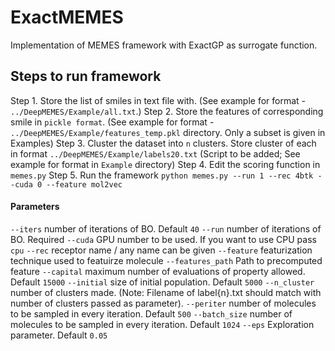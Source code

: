 # ExactMEMES 

Implementation of MEMES framework with ExactGP as surrogate function.

## Steps to run framework
Step 1. Store the list of smiles in text file with. (See example for format - `../DeepMEMES/Example/all.txt`.)
Step 2. Store the features of corresponding smile in `pickle format`. (See example for format - `../DeepMEMES/Example/features_temp.pkl` directory. Only a subset is given in Examples)
Step 3. Cluster the dataset into `n` clusters. Store cluster of each in format `../DeepMEMES/Example/labels20.txt` (Script to be added; See example for format in `Example` directory)
Step 4. Edit the scoring function in `memes.py`
Step 5. Run the framework
        `python memes.py --run 1 --rec 4btk --cuda 0 --feature mol2vec` 
#### Parameters
   `--iters` number of iterations of BO. Default `40`
   `--run`   number of iterations of BO. Required
   `--cuda`  GPU number to be used. If you want to use CPU pass `cpu`
   `--rec`  receptor name / any name can be given
   `--feature` featurization technique used to featuirze molecule
   `--features_path` Path to precomputed feature
   `--capital` maximum number of evaluations of property allowed. Default `15000`
   `--initial` size of initial population. Default `5000`
   `--n_cluster` number of clusters made. (Note: Filename of label{n}.txt should match with number of clusters passed as parameter).
   `--periter` number of molecules to be sampled in every iteration. Default `500`
   `--batch_size` number of molecules to be sampled in every iteration. Default `1024`
   `--eps` Exploration parameter. Default `0.05`

